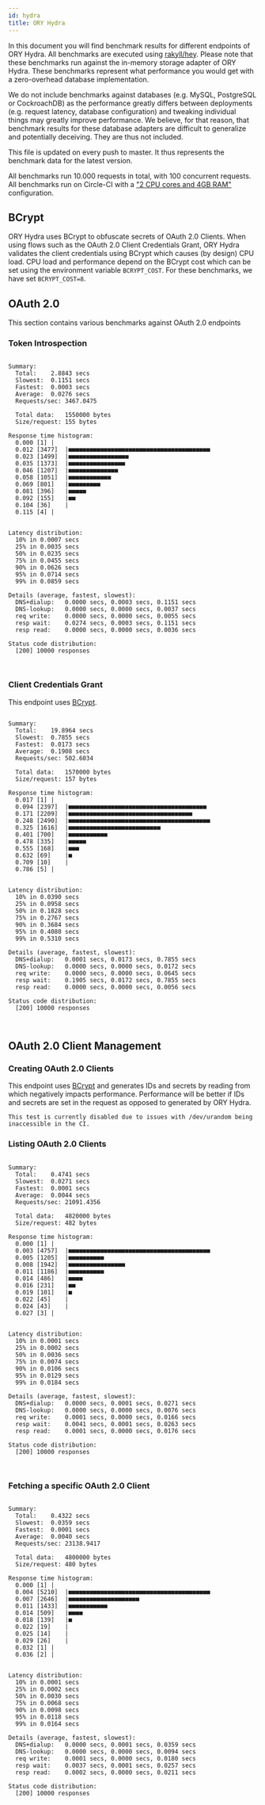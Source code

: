 ```yaml
---
id: hydra
title: ORY Hydra
---
```


In this document you will find benchmark results for different endpoints of ORY
Hydra. All benchmarks are executed using
[rakyll/hey](https://github.com/rakyll/hey). Please note that these benchmarks
run against the in-memory storage adapter of ORY Hydra. These benchmarks
represent what performance you would get with a zero-overhead database
implementation.

We do not include benchmarks against databases (e.g. MySQL, PostgreSQL or
CockroachDB) as the performance greatly differs between deployments (e.g.
request latency, database configuration) and tweaking individual things may
greatly improve performance. We believe, for that reason, that benchmark results
for these database adapters are difficult to generalize and potentially
deceiving. They are thus not included.

This file is updated on every push to master. It thus represents the benchmark
data for the latest version.

All benchmarks run 10.000 requests in total, with 100 concurrent requests. All
benchmarks run on Circle-CI with a
["2 CPU cores and 4GB RAM"](https://support.circleci.com/hc/en-us/articles/360000489307-Why-do-my-tests-take-longer-to-run-on-CircleCI-than-locally-)
configuration.

## BCrypt

ORY Hydra uses BCrypt to obfuscate secrets of OAuth 2.0 Clients. When using
flows such as the OAuth 2.0 Client Credentials Grant, ORY Hydra validates the
client credentials using BCrypt which causes (by design) CPU load. CPU load and
performance depend on the BCrypt cost which can be set using the environment
variable `BCRYPT_COST`. For these benchmarks, we have set `BCRYPT_COST=8`.

## OAuth 2.0

This section contains various benchmarks against OAuth 2.0 endpoints

### Token Introspection

```

Summary:
  Total:	2.8843 secs
  Slowest:	0.1151 secs
  Fastest:	0.0003 secs
  Average:	0.0276 secs
  Requests/sec:	3467.0475

  Total data:	1550000 bytes
  Size/request:	155 bytes

Response time histogram:
  0.000 [1]	|
  0.012 [3477]	|■■■■■■■■■■■■■■■■■■■■■■■■■■■■■■■■■■■■■■■■
  0.023 [1499]	|■■■■■■■■■■■■■■■■■
  0.035 [1373]	|■■■■■■■■■■■■■■■■
  0.046 [1207]	|■■■■■■■■■■■■■■
  0.058 [1051]	|■■■■■■■■■■■■
  0.069 [801]	|■■■■■■■■■
  0.081 [396]	|■■■■■
  0.092 [155]	|■■
  0.104 [36]	|
  0.115 [4]	|


Latency distribution:
  10% in 0.0007 secs
  25% in 0.0035 secs
  50% in 0.0235 secs
  75% in 0.0455 secs
  90% in 0.0626 secs
  95% in 0.0714 secs
  99% in 0.0859 secs

Details (average, fastest, slowest):
  DNS+dialup:	0.0000 secs, 0.0003 secs, 0.1151 secs
  DNS-lookup:	0.0000 secs, 0.0000 secs, 0.0037 secs
  req write:	0.0000 secs, 0.0000 secs, 0.0055 secs
  resp wait:	0.0274 secs, 0.0003 secs, 0.1151 secs
  resp read:	0.0000 secs, 0.0000 secs, 0.0036 secs

Status code distribution:
  [200]	10000 responses



```

### Client Credentials Grant

This endpoint uses [BCrypt](#bcrypt).

```

Summary:
  Total:	19.8964 secs
  Slowest:	0.7855 secs
  Fastest:	0.0173 secs
  Average:	0.1908 secs
  Requests/sec:	502.6034

  Total data:	1570000 bytes
  Size/request:	157 bytes

Response time histogram:
  0.017 [1]	|
  0.094 [2397]	|■■■■■■■■■■■■■■■■■■■■■■■■■■■■■■■■■■■■■■■
  0.171 [2209]	|■■■■■■■■■■■■■■■■■■■■■■■■■■■■■■■■■■■
  0.248 [2490]	|■■■■■■■■■■■■■■■■■■■■■■■■■■■■■■■■■■■■■■■■
  0.325 [1616]	|■■■■■■■■■■■■■■■■■■■■■■■■■■
  0.401 [700]	|■■■■■■■■■■■
  0.478 [335]	|■■■■■
  0.555 [168]	|■■■
  0.632 [69]	|■
  0.709 [10]	|
  0.786 [5]	|


Latency distribution:
  10% in 0.0390 secs
  25% in 0.0958 secs
  50% in 0.1828 secs
  75% in 0.2767 secs
  90% in 0.3684 secs
  95% in 0.4080 secs
  99% in 0.5310 secs

Details (average, fastest, slowest):
  DNS+dialup:	0.0001 secs, 0.0173 secs, 0.7855 secs
  DNS-lookup:	0.0000 secs, 0.0000 secs, 0.0172 secs
  req write:	0.0000 secs, 0.0000 secs, 0.0645 secs
  resp wait:	0.1905 secs, 0.0172 secs, 0.7855 secs
  resp read:	0.0000 secs, 0.0000 secs, 0.0056 secs

Status code distribution:
  [200]	10000 responses



```

## OAuth 2.0 Client Management

### Creating OAuth 2.0 Clients

This endpoint uses [BCrypt](#bcrypt) and generates IDs and secrets by reading
from which negatively impacts performance. Performance will be better if IDs and
secrets are set in the request as opposed to generated by ORY Hydra.

```
This test is currently disabled due to issues with /dev/urandom being inaccessible in the CI.
```

### Listing OAuth 2.0 Clients

```

Summary:
  Total:	0.4741 secs
  Slowest:	0.0271 secs
  Fastest:	0.0001 secs
  Average:	0.0044 secs
  Requests/sec:	21091.4356

  Total data:	4820000 bytes
  Size/request:	482 bytes

Response time histogram:
  0.000 [1]	|
  0.003 [4757]	|■■■■■■■■■■■■■■■■■■■■■■■■■■■■■■■■■■■■■■■■
  0.005 [1205]	|■■■■■■■■■■
  0.008 [1942]	|■■■■■■■■■■■■■■■■
  0.011 [1186]	|■■■■■■■■■■
  0.014 [486]	|■■■■
  0.016 [231]	|■■
  0.019 [101]	|■
  0.022 [45]	|
  0.024 [43]	|
  0.027 [3]	|


Latency distribution:
  10% in 0.0001 secs
  25% in 0.0002 secs
  50% in 0.0036 secs
  75% in 0.0074 secs
  90% in 0.0106 secs
  95% in 0.0129 secs
  99% in 0.0184 secs

Details (average, fastest, slowest):
  DNS+dialup:	0.0000 secs, 0.0001 secs, 0.0271 secs
  DNS-lookup:	0.0000 secs, 0.0000 secs, 0.0076 secs
  req write:	0.0001 secs, 0.0000 secs, 0.0166 secs
  resp wait:	0.0041 secs, 0.0001 secs, 0.0263 secs
  resp read:	0.0001 secs, 0.0000 secs, 0.0176 secs

Status code distribution:
  [200]	10000 responses



```

### Fetching a specific OAuth 2.0 Client

```

Summary:
  Total:	0.4322 secs
  Slowest:	0.0359 secs
  Fastest:	0.0001 secs
  Average:	0.0040 secs
  Requests/sec:	23138.9417

  Total data:	4800000 bytes
  Size/request:	480 bytes

Response time histogram:
  0.000 [1]	|
  0.004 [5210]	|■■■■■■■■■■■■■■■■■■■■■■■■■■■■■■■■■■■■■■■■
  0.007 [2646]	|■■■■■■■■■■■■■■■■■■■■
  0.011 [1433]	|■■■■■■■■■■■
  0.014 [509]	|■■■■
  0.018 [139]	|■
  0.022 [19]	|
  0.025 [14]	|
  0.029 [26]	|
  0.032 [1]	|
  0.036 [2]	|


Latency distribution:
  10% in 0.0001 secs
  25% in 0.0002 secs
  50% in 0.0030 secs
  75% in 0.0068 secs
  90% in 0.0098 secs
  95% in 0.0118 secs
  99% in 0.0164 secs

Details (average, fastest, slowest):
  DNS+dialup:	0.0000 secs, 0.0001 secs, 0.0359 secs
  DNS-lookup:	0.0000 secs, 0.0000 secs, 0.0094 secs
  req write:	0.0001 secs, 0.0000 secs, 0.0180 secs
  resp wait:	0.0037 secs, 0.0001 secs, 0.0257 secs
  resp read:	0.0002 secs, 0.0000 secs, 0.0211 secs

Status code distribution:
  [200]	10000 responses



```
